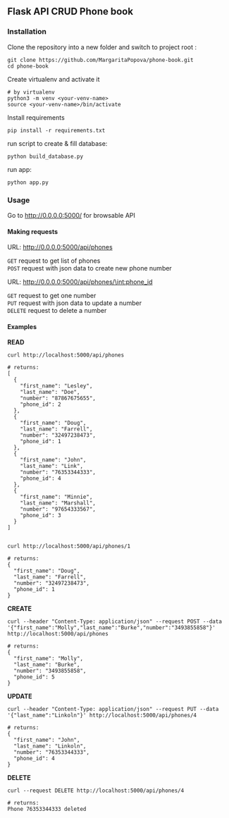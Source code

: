 ## Flask API CRUD Phone book

### Installation

Clone the repository into a new folder and switch to project root :   
```
git clone https://github.com/MargaritaPopova/phone-book.git
cd phone-book
```

Create virtualenv and activate it
```
# by virtualenv
python3 -m venv <your-venv-name>
source <your-venv-name>/bin/activate
```

Install requirements
```
pip install -r requirements.txt
```

run script to create & fill database:
``` 
python build_database.py
```

run app:
```
python app.py
```

### Usage
Go to http://0.0.0.0:5000/ for browsable API 

#### Making requests

URL: http://0.0.0.0:5000/api/phones  

```GET``` request to get list of phones   
```POST``` request with json data to create new phone number

URL: http://0.0.0.0:5000/api/phones/\<int:phone_id>  

```GET``` request to get one number  
```PUT``` request with json data to update a number  
```DELETE``` request to delete a number

#### Examples

**READ**  
```
curl http://localhost:5000/api/phones

# returns:
[
  {
    "first_name": "Lesley",
    "last_name": "Doe",
    "number": "87867675655",
    "phone_id": 2
  },
  {
    "first_name": "Doug",
    "last_name": "Farrell",
    "number": "32497238473",
    "phone_id": 1
  },
  {
    "first_name": "John",
    "last_name": "Link",
    "number": "76353344333",
    "phone_id": 4
  },
  {
    "first_name": "Minnie",
    "last_name": "Marshall",
    "number": "97654333567",
    "phone_id": 3
  }
]


```  
```
curl http://localhost:5000/api/phones/1

# returns:
{
  "first_name": "Doug",
  "last_name": "Farrell",
  "number": "32497238473",
  "phone_id": 1
}

```

**CREATE**  
```
curl --header "Content-Type: application/json" --request POST --data '{"first_name":"Molly","last_name":"Burke","number":"3493855858"}' http://localhost:5000/api/phones

# returns:
{
  "first_name": "Molly",
  "last_name": "Burke",
  "number": "3493855858",
  "phone_id": 5
}

```   

**UPDATE**  
```
curl --header "Content-Type: application/json" --request PUT --data '{"last_name":"Linkoln"}' http://localhost:5000/api/phones/4

# returns:
{
  "first_name": "John",
  "last_name": "Linkoln",
  "number": "76353344333",
  "phone_id": 4
}

```

**DELETE**  
```
curl --request DELETE http://localhost:5000/api/phones/4

# returns:
Phone 76353344333 deleted
```


